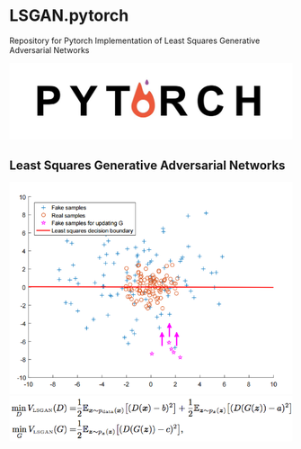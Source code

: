 # LSGAN.pytorch
Repository for Pytorch Implementation of Least Squares Generative Adversarial Networks

![alt_tag](./imgs/pytorch.jpg)

## Least Squares Generative Adversarial Networks
![alt_tag](./imgs/objective_graph.png)
![alt_tag](./imgs/objective.png)
